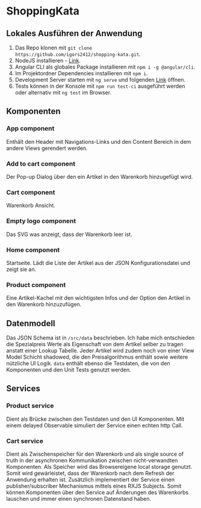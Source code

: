 # ShoppingKata

## Lokales Ausführen der Anwendung

1. Das Repo klonen mit `git clone https://github.com/igors2412/shopping-kata.git`.
2. NodeJS installieren - [Link](https://nodejs.org/en/download/).
3. Angular CLI als globales Package installieren mit `npm i -g @angular/cli`.
4. Im Projektordner Dependencies installieren mit `npm i`.
5. Development Server starten mit `ng serve` und folgenden [Link](http://localhost:4200) öffnen.
6. Tests können in der Konsole mit `npm run test-ci` ausgeführt werden oder alternativ mit `ng test` im Browser.

## Komponenten

### App component

Enthält den Header mit Navigations-Links und den Content Bereich in dem andere Views gerendert werden.

### Add to cart component

Der Pop-up Dialog über den ein Artikel in den Warenkorb hinzugefügt wird.

### Cart component

Warenkorb Ansicht.

### Empty logo component

Das SVG was anzeigt, dass der Warenkorb leer ist.

### Home component

Startseite. Lädt die Liste der Artikel aus der JSON Konfigurationsdatei und zeigt sie an.

### Product component

Eine Artikel-Kachel mit den wichtigsten Infos und der Option den Artikel in den Warenkorb hinzuzufügen.

## Datenmodell

Das JSON Schema ist in `/src/data` beschrieben. Ich habe mich entschieden die Spezialpreis Werte als Eigenschaft von dem Artikel selber zu tragen anstatt einer Lookup Tabelle. Jeder Artikel wird zudem noch von einer View Model Schicht shadowed, die den Preisalgorithmus enthält sowie weitere nützliche UI Logik. `data` enthält ebenso die Testdaten, die von den Komponenten und den Unit Tests genutzt werden.

## Services

### Product service

Dient als Brücke zwischen den Testdaten und den UI Komponenten. Mit einem delayed Observable simuliert der Service einen echten http Call.

### Cart service

Dient als Zwischenspeicher für den Warenkorb und als single source of truth in der asynchronen Kommunikation zwischen nicht-verwandten Komponenten. Als Speicher wird das Browsereigene local storage genutzt. Somit wird gewärleistet, dass der Warenkorb nach dem Refresh der Anwendung erhalten ist. Zusätzlich implementiert der Service einen publisher/subscriber Mechanismus mittels eines RXJS Subjects. Somit können Komponenten über den Service auf Änderungen des Warenkorbs lauschen und immer einen synchronen Datenstand haben.
